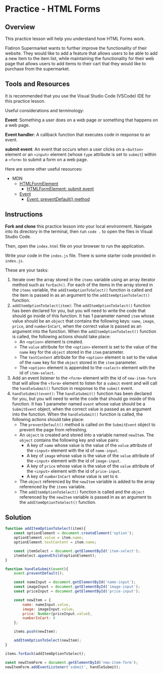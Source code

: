 # Practice - HTML Forms

## Overview

This practice lesson will help you understand how HTML Forms work.

Flatiron Supermarket wants to further improve the functionality of their website. They would like to add a feature that allows users to be able to add a new item to the item list, while maintaining the functionality for their web page that allows users to add items to their cart that they would like to purchase from the supermarket.

## Tools and Resources

It is recommended that you use the Visual Studio Code (VSCode) IDE for this practice lesson.

Useful considerations and terminology:

**Event**: Something a user does on a web page or something that happens on a web page.

**Event handler**: A callback function that executes code in response to an event.

**submit event**: An event that occurs when a user clicks on a `<button>` element or an `<input>` element (whose `type` attribute is set to `submit`) within a `<form>` to submit a form on a web page.

Here are some other useful resources:
- MDN
  - [HTMLFormElement](https://developer.mozilla.org/en-US/docs/Web/API/HTMLFormElement)
    - [HTMLFormElement: submit event](https://developer.mozilla.org/en-US/docs/Web/API/HTMLFormElement/submit_event)
  - [Event](https://developer.mozilla.org/en-US/docs/Web/API/Event)
    - [Event: preventDefault() method](https://developer.mozilla.org/en-US/docs/Web/API/Event/preventDefault)

## Instructions

**Fork and clone** this practice lesson into your local environment. Navigate into its
directory in the terminal, then run `code .` to open the files in Visual Studio
Code.

Then, open the `index.html` file on your browser to run the application.

Write your code in the `index.js` file. There is some starter code provided in `index.js`.

These are your tasks:

1. Iterate over the array stored in the `items` variable using an array iterator method such as `forEach()`. For each of the items in the array stored in the `items` variable, the `addItemOptionToSelect()` function is called and the item is passed in as an argument to the `addItemOptionToSelect()` function.
2. `addItemOptionToSelect(item)`: The `addItemOptionToSelect()` function has been declared for you, but you will need to write the code that should go inside of this function. It has 1 parameter named `item` whose value should be an `object` that contains the following keys: `name`, `image`, `price`, and `numberInCart`, when the correct value is passed as an argument into the function. When the `addItemOptionToSelect()` function is called, the following actions should take place:
    - An `<option>` element is created.
    - The `value` attribute for the `<option>` element is set to the value of the `name` key for the `object` stored in the `item` parameter.
    - The `textContent` attribute for the `<option>` element is set to the value of the `name` key for the `object` stored in the `item` parameter.
    - The `<option>` element is appended to the `<select>` element with the id of `item-select`.
3. Add an event listener to the `<form>` element with the id of `new-item-form` that will allow the `<form>` element to listen for a `submit` event and will call the `handleSubmit()` function in response to the `submit` event.
4. `handleSubmit(event)`: The `handleSubmit()` function has been declared for you, but you will need to write the code that should go inside of this function. It has 1 parameter named `event` whose value should be a `SubmitEvent` object, when the correct value is passed as an argument into the function. When the `handleSubmit()` function is called, the following actions should take place:
    - The `preventDefault()` method is called on the `SubmitEvent` object to prevent the page from refreshing.
    - An `object` is created and stored into a variable named `newItem`. The `object` contains the following key and value pairs:
      - A key of `name` whose value is the value of the `value` attribute of the `<input>` element with the id of `name-input`.
      - A key of `image` whose value is the value of the `value` attribute of the `<input>` element with the id of `image-input`.
      - A key of `price` whose value is the value of the `value` attribute of the `<input>` element with the id of `price-input`.
      - A key of `numberInCart` whose value is set to `0`.
    - The `object` referenced by the `newItem` variable is added to the array referenced by the `items` variable.
    - The `addItemOptionToSelect()` function is called and the `object` referenced by the `newItem` variable is passed in as an argument to the `addItemOptionToSelect()` function.

## Solution

```javascript
function addItemOptionToSelect(item){
    const optionElement = document.createElement('option');
    optionElement.value = item.name;
    optionElement.textContent = item.name;

    const itemSelect = document.getElementById('item-select');
    itemSelect.appendChild(optionElement);
}

function handleSubmit(event){
    event.preventDefault();

    const nameInput = document.getElementById('name-input');
    const imageInput = document.getElementById('image-input');
    const priceInput = document.getElementById('price-input');

    const newItem = {
        name: nameInput.value,
        image: imageInput.value,
        price: Number(priceInput.value),
        numberInCart: 0
    };

    items.push(newItem);

    addItemOptionToSelect(newItem);
}

items.forEach(addItemOptionToSelect);

const newItemForm = document.getElementById('new-item-form');
newItemForm.addEventListener('submit', handleSubmit);
```